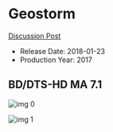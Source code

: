 # Geostorm

[Discussion Post](https://www.avsforum.com/threads/bass-eq-for-filtered-movies.2995212/post-56737876)

* Release Date: 2018-01-23
* Production Year: 2017

## BD/DTS-HD MA 7.1

![img 0](https://i.imgur.com/6y0GmHN.jpg)

![img 1](https://i.imgur.com/N6oq5mg.jpg)

